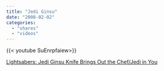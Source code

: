 ```yaml
---
title: "Jedi Ginsu"
date: "2008-02-02"
categories:
  - "shares"
  - "videos"
---
```


<div style="width: 70vw;">{{< youtube SuEnrpfaiew>}}</div>

[Lightsabers: Jedi Ginsu Knife Brings Out the Chef/Jedi in You](http://gizmodo.com/351935/jedi-ginsu-knife-brings-out-the-chefjedi-in-you)
